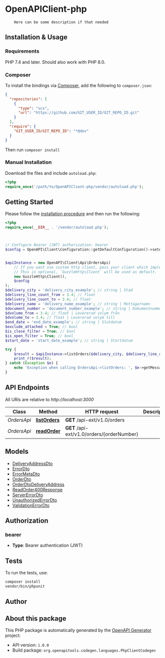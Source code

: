 # OpenAPIClient-php


        Here can be some description if that needed
    


## Installation & Usage

### Requirements

PHP 7.4 and later.
Should also work with PHP 8.0.

### Composer

To install the bindings via [Composer](https://getcomposer.org/), add the following to `composer.json`:

```json
{
  "repositories": [
    {
      "type": "vcs",
      "url": "https://github.com/GIT_USER_ID/GIT_REPO_ID.git"
    }
  ],
  "require": {
    "GIT_USER_ID/GIT_REPO_ID": "*@dev"
  }
}
```

Then run `composer install`

### Manual Installation

Download the files and include `autoload.php`:

```php
<?php
require_once('/path/to/OpenAPIClient-php/vendor/autoload.php');
```

## Getting Started

Please follow the [installation procedure](#installation--usage) and then run the following:

```php
<?php
require_once(__DIR__ . '/vendor/autoload.php');



// Configure Bearer (JWT) authorization: bearer
$config = OpenAPI\Client\Configuration::getDefaultConfiguration()->setAccessToken('YOUR_ACCESS_TOKEN');


$apiInstance = new OpenAPI\Client\Api\OrdersApi(
    // If you want use custom http client, pass your client which implements `GuzzleHttp\ClientInterface`.
    // This is optional, `GuzzleHttp\Client` will be used as default.
    new GuzzleHttp\Client(),
    $config
);
$delivery_city = 'delivery_city_example'; // string | Stad
$delivery_line_count_from = 3.4; // float
$delivery_line_count_to = 3.4; // float
$delivery_name = 'delivery_name_example'; // string | Mottagarnamn
$document_number = 'document_number_example'; // string | Dokumentnummer
$dvolume_from = 3.4; // float | Levererad volym från
$dvolume_to = 3.4; // float | Levererad volym till
$end_date = 'end_date_example'; // string | Slutdatum
$exclude_attached = True; // bool
$is_close_filter = True; // bool
$is_open_filter = True; // bool
$start_date = 'start_date_example'; // string | Startdatum

try {
    $result = $apiInstance->listOrders($delivery_city, $delivery_line_count_from, $delivery_line_count_to, $delivery_name, $document_number, $dvolume_from, $dvolume_to, $end_date, $exclude_attached, $is_close_filter, $is_open_filter, $start_date);
    print_r($result);
} catch (Exception $e) {
    echo 'Exception when calling OrdersApi->listOrders: ', $e->getMessage(), PHP_EOL;
}

```

## API Endpoints

All URIs are relative to *http://localhost:3000*

Class | Method | HTTP request | Description
------------ | ------------- | ------------- | -------------
*OrdersApi* | [**listOrders**](docs/Api/OrdersApi.md#listorders) | **GET** /api-ext/v1.0/orders | 
*OrdersApi* | [**readOrder**](docs/Api/OrdersApi.md#readorder) | **GET** /api-ext/v1.0/orders/{orderNumber} | 

## Models

- [DeliveryAddressDto](docs/Model/DeliveryAddressDto.md)
- [ErrorDto](docs/Model/ErrorDto.md)
- [ErrorMetaDto](docs/Model/ErrorMetaDto.md)
- [OrderDto](docs/Model/OrderDto.md)
- [OrderDtoDeliveryAddress](docs/Model/OrderDtoDeliveryAddress.md)
- [ReadOrder400Response](docs/Model/ReadOrder400Response.md)
- [ServerErrorDto](docs/Model/ServerErrorDto.md)
- [UnauthorizedErrorDto](docs/Model/UnauthorizedErrorDto.md)
- [ValidationErrorDto](docs/Model/ValidationErrorDto.md)

## Authorization

### bearer

- **Type**: Bearer authentication (JWT)

## Tests

To run the tests, use:

```bash
composer install
vendor/bin/phpunit
```

## Author



## About this package

This PHP package is automatically generated by the [OpenAPI Generator](https://openapi-generator.tech) project:

- API version: `1.0.0`
- Build package: `org.openapitools.codegen.languages.PhpClientCodegen`
